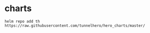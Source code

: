 # charts

```
helm repo add th https://raw.githubusercontent.com/tunnelhero/hero_charts/master/
```
